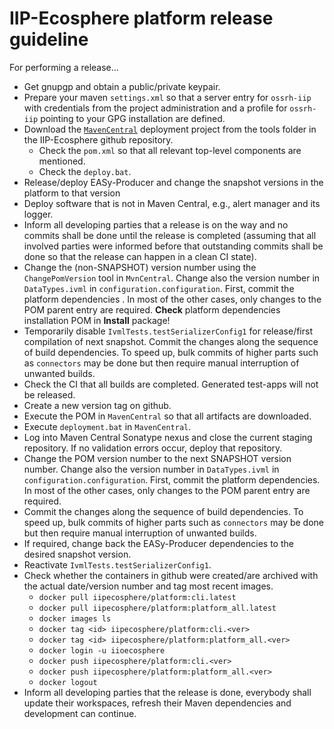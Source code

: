 # IIP-Ecosphere platform release guideline

For performing a release...
* Get gnupgp and obtain a public/private keypair.
* Prepare your maven `settings.xml` so that a server entry for `ossrh-iip` with credentials from the project administration and a profile for `ossrh-iip` pointing to your GPG installation are defined.
* Download the [`MavenCentral`](../tools/MvnCentral) deployment project from the tools folder in the IIP-Ecosphere github repository.
    * Check the `pom.xml` so that all relevant top-level components are mentioned.
    * Check the `deploy.bat`.
* Release/deploy EASy-Producer and change the snapshot versions in the platform to that version
* Deploy software that is not in Maven Central, e.g., alert manager and its logger.
* Inform all developing parties that a release is on the way and no commits shall be done until the release is completed (assuming that all involved parties were informed before that outstanding commits shall be done so that the release can happen in a clean CI state).
* Change the (non-SNAPSHOT) version number using the `ChangePomVersion` tool in `MvnCentral`. Change also the version number in `DataTypes.ivml` in `configuration.configuration`. First, commit the platform dependencies . In most of the other cases, only changes to the POM parent entry are required. **Check** platform dependencies installation POM in **Install** package! 
* Temporarily disable `IvmlTests.testSerializerConfig1` for release/first compilation of next snapshot. Commit the changes along the sequence of build dependencies. To speed up, bulk commits of higher parts such as `connectors` may be done but then require manual interruption of unwanted builds.
* Check the CI that all builds are completed. Generated test-apps will not be released.
* Create a new version tag on github.
* Execute the POM in `MavenCentral` so that all artifacts are downloaded.
* Execute `deployment.bat` in `MavenCentral`.
* Log into Maven Central Sonatype nexus and close the current staging repository. If no validation errors occur, deploy that repository.
* Change the POM version number to the next SNAPSHOT version number. Change also the version number in `DataTypes.ivml` in `configuration.configuration`. First, commit the platform dependencies. In most of the other cases, only changes to the POM parent entry are required. 
* Commit the changes along the sequence of build dependencies. To speed up, bulk commits of higher parts such as `connectors` may be done but then require manual interruption of unwanted builds.
* If required, change back the EASy-Producer dependencies to the desired snapshot version.
* Reactivate `IvmlTests.testSerializerConfig1`.
* Check whether the containers in github were created/are archived with the actual date/version number and tag most recent images.
    * `docker pull iipecosphere/platform:cli.latest`
    * `docker pull iipecosphere/platform:platform_all.latest`
    * `docker images ls`
    * `docker tag <id> iipecosphere/platform:cli.<ver>`
    * `docker tag <id> iipecosphere/platform:platform_all.<ver>`
    * `docker login -u iioecosphere`
    * `docker push iipecosphere/platform:cli.<ver>`
    * `docker push iipecosphere/platform:platform_all.<ver>`
    * `docker logout`
* Inform all developing parties that the release is done, everybody shall update their workspaces, refresh their Maven dependencies and development can continue.

